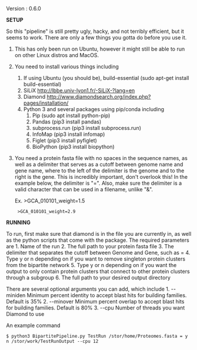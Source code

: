 Version : 0.6.0


**SETUP**

So this "pipeline" is still pretty ugly, hacky, and not terribly efficient, but it seems to work. There are only a few things you gotta do before you use it.

1. This has only been run on Ubuntu, however it might still be able to run on other Linux distros and MacOS.

2. You need to install various things including
  	1. If using Ubuntu (you should be), build-essential (sudo apt-get install build-essential)
  	2. SiLiX http://lbbe.univ-lyon1.fr/-SiLiX-?lang=en
  	3. Diamond http://www.diamondsearch.org/index.php?pages/installation/
  	4. Python 3 and several packages using pip/conda including
		1. Pip (sudo apt install python-pip)
		2. Pandas (pip3 install pandas)
		3. subprocess.run (pip3 install subprocess.run)
		4. InfoMap (pip3 install infomap)
		5. Figlet (pip3 install pyfiglet)
		6. BioPython (pip3 install biopython)

3. You need a protein fasta file with no spaces in the sequence names, as well as a delimiter that serves as a cutoff between genome name and gene name, where to the left of the delimiter is the genome and to the right is the gene. This is incredibly important, don't overlook this! In the example below, the delimiter is "=". Also, make sure the delimiter is a valid character that can be used in a filename, unlike "&".

	Ex. >GCA_010101_weight=1.5
	
	    >GCA_010101_weight=2.9


**RUNNING**

To run, first make sure that diamond is in the file you are currently in, as well as the python scripts that come with the package. The required parameters are
	1. Name of the run
	2. The full path to your protein fasta file
	3. The delimiter that separates the cutoff between Genome and Gene, such as =
	4. Type y or n depending on if you want to remove singleton protein clusters from the 		bipartite network
	5. Type y or n depending on if you want the output to only contain protein clusters that 	 connect to other protein clusters through a subgroup
	6. The full path to your desired output directory
	
There are several optional arguments you can add, which include
	1. --miniden Minimum percent identity to accept blast hits for building families. Default is	    35%
	2. --minover Minimum percent overlap to accept blast hits for building families. Default is 	    80%
	3. --cpu Number of threads you want Diamond to use
	
An example command

```$ python3 BipartitePipeline.py TestRun /stor/home/Proteomes.fasta = y n /stor/work/TestRunOutput --cpu 12```
